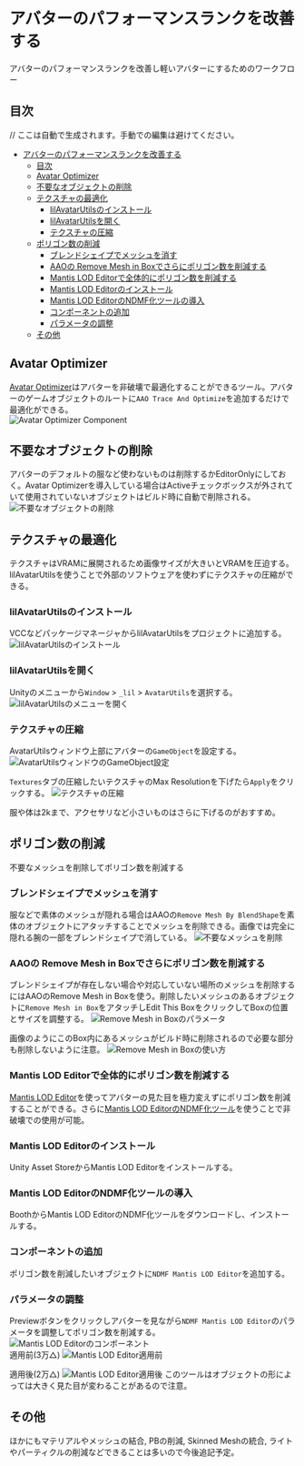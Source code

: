 # アバターのパフォーマンスランクを改善する

アバターのパフォーマンスランクを改善し軽いアバターにするためのワークフロー

## 目次

// ここは自動で生成されます。手動での編集は避けてください。
<!-- TOC -->

- [アバターのパフォーマンスランクを改善する](#%E3%82%A2%E3%83%90%E3%82%BF%E3%83%BC%E3%81%AE%E3%83%91%E3%83%95%E3%82%A9%E3%83%BC%E3%83%9E%E3%83%B3%E3%82%B9%E3%83%A9%E3%83%B3%E3%82%AF%E3%82%92%E6%94%B9%E5%96%84%E3%81%99%E3%82%8B)
    - [目次](#%E7%9B%AE%E6%AC%A1)
    - [Avatar Optimizer](#avatar-optimizer)
    - [不要なオブジェクトの削除](#%E4%B8%8D%E8%A6%81%E3%81%AA%E3%82%AA%E3%83%96%E3%82%B8%E3%82%A7%E3%82%AF%E3%83%88%E3%81%AE%E5%89%8A%E9%99%A4)
    - [テクスチャの最適化](#%E3%83%86%E3%82%AF%E3%82%B9%E3%83%81%E3%83%A3%E3%81%AE%E6%9C%80%E9%81%A9%E5%8C%96)
        - [lilAvatarUtilsのインストール](#lilavatarutils%E3%81%AE%E3%82%A4%E3%83%B3%E3%82%B9%E3%83%88%E3%83%BC%E3%83%AB)
        - [lilAvatarUtilsを開く](#lilavatarutils%E3%82%92%E9%96%8B%E3%81%8F)
        - [テクスチャの圧縮](#%E3%83%86%E3%82%AF%E3%82%B9%E3%83%81%E3%83%A3%E3%81%AE%E5%9C%A7%E7%B8%AE)
    - [ポリゴン数の削減](#%E3%83%9D%E3%83%AA%E3%82%B4%E3%83%B3%E6%95%B0%E3%81%AE%E5%89%8A%E6%B8%9B)
        - [ブレンドシェイプでメッシュを消す](#%E3%83%96%E3%83%AC%E3%83%B3%E3%83%89%E3%82%B7%E3%82%A7%E3%82%A4%E3%83%97%E3%81%A7%E3%83%A1%E3%83%83%E3%82%B7%E3%83%A5%E3%82%92%E6%B6%88%E3%81%99)
        - [AAOの Remove Mesh in Boxでさらにポリゴン数を削減する](#aao%E3%81%AE-remove-mesh-in-box%E3%81%A7%E3%81%95%E3%82%89%E3%81%AB%E3%83%9D%E3%83%AA%E3%82%B4%E3%83%B3%E6%95%B0%E3%82%92%E5%89%8A%E6%B8%9B%E3%81%99%E3%82%8B)
        - [Mantis LOD Editorで全体的にポリゴン数を削減する](#mantis-lod-editor%E3%81%A7%E5%85%A8%E4%BD%93%E7%9A%84%E3%81%AB%E3%83%9D%E3%83%AA%E3%82%B4%E3%83%B3%E6%95%B0%E3%82%92%E5%89%8A%E6%B8%9B%E3%81%99%E3%82%8B)
        - [Mantis LOD Editorのインストール](#mantis-lod-editor%E3%81%AE%E3%82%A4%E3%83%B3%E3%82%B9%E3%83%88%E3%83%BC%E3%83%AB)
        - [Mantis LOD EditorのNDMF化ツールの導入](#mantis-lod-editor%E3%81%AEndmf%E5%8C%96%E3%83%84%E3%83%BC%E3%83%AB%E3%81%AE%E5%B0%8E%E5%85%A5)
        - [コンポーネントの追加](#%E3%82%B3%E3%83%B3%E3%83%9D%E3%83%BC%E3%83%8D%E3%83%B3%E3%83%88%E3%81%AE%E8%BF%BD%E5%8A%A0)
        - [パラメータの調整](#%E3%83%91%E3%83%A9%E3%83%A1%E3%83%BC%E3%82%BF%E3%81%AE%E8%AA%BF%E6%95%B4)
    - [その他](#%E3%81%9D%E3%81%AE%E4%BB%96)

<!-- /TOC -->

## Avatar Optimizer

[Avatar Optimizer](https://vpm.anatawa12.com/avatar-optimizer/ja/docs/reference/trace-and-optimize/)はアバターを非破壊で最適化することができるツール。アバターのゲームオブジェクトのルートに`AAO Trace And Optimize`を追加するだけで最適化ができる。  
![Avatar Optimizer Component](https://img.porop.top/aao-component.png)

## 不要なオブジェクトの削除

アバターのデフォルトの服など使わないものは削除するかEditorOnlyにしておく。Avatar Optimizerを導入している場合はActiveチェックボックスが外されていて使用されていないオブジェクトはビルド時に自動で削除される。
![不要なオブジェクトの削除](https://img.porop.top/gameobject-editor-only.png)

## テクスチャの最適化

テクスチャはVRAMに展開されるため画像サイズが大きいとVRAMを圧迫する。lilAvatarUtilsを使うことで外部のソフトウェアを使わずにテクスチャの圧縮ができる。

### lilAvatarUtilsのインストール

VCCなどパッケージマネージャからlilAvatarUtilsをプロジェクトに追加する。
![lilAvatarUtilsのインストール](https://img.porop.top/add-lilAvatarUtils-package.png)

### lilAvatarUtilsを開く

Unityのメニューから`Window` > `_lil` > `AvatarUtils`を選択する。
![lilAvatarUtilsのメニューを開く](https://img.porop.top/open-AvatarUtils-window.png)

### テクスチャの圧縮

AvatarUtilsウィンドウ上部にアバターの`GameObject`を設定する。
![AvatarUtilsウィンドウのGameObject設定](https://img.porop.top/AvatarUtils-window.png)

`Textures`タブの圧縮したいテクスチャのMax Resolutionを下げたら`Apply`をクリックする。
 ![テクスチャの圧縮](https://img.porop.top/compress-texture-with-AvatarUtils.png)

服や体は2kまで、アクセサリなど小さいものはさらに下げるのがおすすめ。

## ポリゴン数の削減

不要なメッシュを削除してポリゴン数を削減する

### ブレンドシェイプでメッシュを消す

服などで素体のメッシュが隠れる場合はAAOの`Remove Mesh By BlendShape`を素体のオブジェクトにアタッチすることでメッシュを削除できる。画像では完全に隠れる腕の一部をブレンドシェイプで消している。
![不要なメッシュを削除](https://img.porop.top/reduce-mesh-by-blendshape.png)

### AAOの Remove Mesh in Boxでさらにポリゴン数を削減する

ブレンドシェイプが存在しない場合や対応していない場所のメッシュを削除するにはAAOのRemove Mesh in Boxを使う。削除したいメッシュのあるオブジェクトに`Remove Mesh in Box`をアタッチしEdit This BoxをクリックしてBoxの位置とサイズを調整する。
![Remove Mesh in Boxのパラメータ](https://img.porop.top/aao-remove-mesh-box-component.png)

画像のようにこのBox内にあるメッシュがビルド時に削除されるので必要な部分も削除しないように注意。
![Remove Mesh in Boxの使い方](https://img.porop.top/aao-mesh-delete-box-test.png)

### Mantis LOD Editorで全体的にポリゴン数を削減する

[Mantis LOD Editor](https://assetstore.unity.com/packages/tools/modeling/mantis-lod-editor-professional-edition-37086)を使ってアバターの見た目を極力変えずにポリゴン数を削減することができる。さらに[Mantis LOD EditorのNDMF化ツール](https://booth.pm/ja/items/5409262)を使うことで非破壊での使用が可能。

### Mantis LOD Editorのインストール

Unity Asset StoreからMantis LOD Editorをインストールする。

### Mantis LOD EditorのNDMF化ツールの導入

BoothからMantis LOD EditorのNDMF化ツールをダウンロードし、インストールする。

### コンポーネントの追加

ポリゴン数を削減したいオブジェクトに`NDMF Mantis LOD Editor`を追加する。

### パラメータの調整

Previewボタンをクリックしアバターを見ながら`NDMF Mantis LOD Editor`のパラメータを調整してポリゴン数を削減する。
![Mantis LOD Editorのコンポーネント](https://img.porop.top/mantis-lod-editor-component.png)  
適用前(3万△)
![Mantis LOD Editor適用前](https://img.porop.top/mantis-lod-before.png)

適用後(2万△)
![Mantis LOD Editor適用後](https://img.porop.top/mantis-lod-after.png)
このツールはオブジェクトの形によっては大きく見た目が変わることがあるので注意。

## その他

ほかにもマテリアルやメッシュの結合, PBの削減, Skinned Meshの統合, ライトやパーティクルの削減などできることは多いので今後追記予定。
